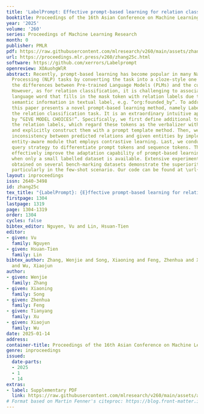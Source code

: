 ```yaml
---
title: 'LabelPrompt: Effective prompt-based learning for relation classification'
booktitle: Proceedings of the 16th Asian Conference on Machine Learning
year: '2025'
volume: '260'
series: Proceedings of Machine Learning Research
month: 0
publisher: PMLR
pdf: https://raw.githubusercontent.com/mlresearch/v260/main/assets/zhang25c/zhang25c.pdf
url: https://proceedings.mlr.press/v260/zhang25c.html
software: https://github.com/xerrors/Labelprompt
openreview: XOAuohgWlR
abstract: Recently, prompt-based learning has become popular in many Natural Language
  Processing (NLP) tasks by converting the task into a cloze-style one to smooth out
  the differences between Pre-trained Language Models (PLMs) and the current task.
  However, as for relation classification, it is challenging to associate the natural
  language word that fills in the mask token with relation labels due to the rich
  semantic information in textual label, e.g. ”org:founded_by”. To address this challenge,
  this paper presents a novel prompt-based learning method, namely LabelPrompt, for
  the relation classification task. It is an extraordinary intuitive approach motivated
  by “GIVE MODEL CHOICES!”. Specifically, we first define additional tokens to represent
  the relation labels, which regard these tokens as the verbalizer with semantic initialisation
  and explicitly construct them with a prompt template method. Then, we address the
  inconsistency between predicted relations and given entities by implementing an
  entity-aware module that employs contrastive learning. Last, we conduct an attention
  query strategy to differentiate prompt tokens and sequence tokens. These strategies
  effectively improve the adaptation capability of prompt-based learning, especially
  when only a small labelled dataset is available. Extensive experimental results
  obtained on several bench-marking datasets demonstrate the superiority of our method,
  particularly in the few-shot scenario. Our code can be found at \url{https://github.com/xerrors/Labelprompt}.
layout: inproceedings
issn: 2640-3498
id: zhang25c
tex_title: "{LabelPrompt}: {E}ffective prompt-based learning for relation classification"
firstpage: 1304
lastpage: 1319
page: 1304-1319
order: 1304
cycles: false
bibtex_editor: Nguyen, Vu and Lin, Hsuan-Tien
editor:
- given: Vu
  family: Nguyen
- given: Hsuan-Tien
  family: Lin
bibtex_author: Zhang, Wenjie and Song, Xiaoning and Feng, Zhenhua and Xu, Tianyang
  and Wu, Xiaojun
author:
- given: Wenjie
  family: Zhang
- given: Xiaoning
  family: Song
- given: Zhenhua
  family: Feng
- given: Tianyang
  family: Xu
- given: Xiaojun
  family: Wu
date: 2025-01-14
address:
container-title: Proceedings of the 16th Asian Conference on Machine Learning
genre: inproceedings
issued:
  date-parts:
  - 2025
  - 1
  - 14
extras:
- label: Supplementary PDF
  link: https://raw.githubusercontent.com/mlresearch/v260/main/assets/assets/zhang25c/zhang25c-supp.pdf
# Format based on Martin Fenner's citeproc: https://blog.front-matter.io/posts/citeproc-yaml-for-bibliographies/
---
```

